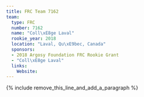 ```yaml
---
title: FRC Team 7162
team:
  type: FRC
  number: 7162
  name: "Coll\xE8ge Laval"
  rookie_year: 2018
  location: "Laval, Qu\xE9bec, Canada"
  sponsors:
  - 2018 Argosy Foundation FRC Rookie Grant
  - "Coll\xE8ge Laval"
  links:
    Website:
---
```


{% include remove_this_line_and_add_a_paragraph %}